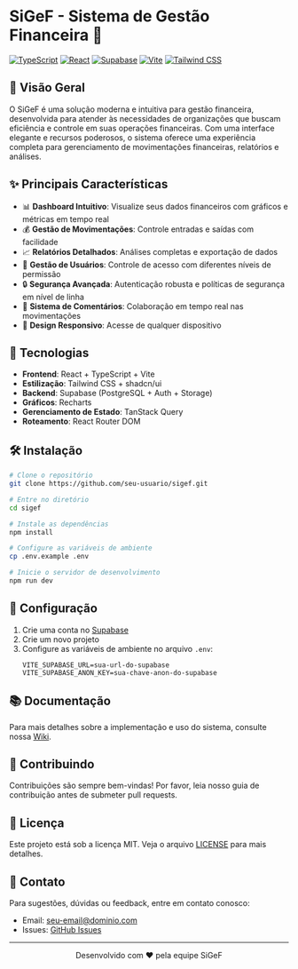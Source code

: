 # SiGeF - Sistema de Gestão Financeira 🚀

[![TypeScript](https://img.shields.io/badge/TypeScript-007ACC?style=for-the-badge&logo=typescript&logoColor=white)](https://www.typescriptlang.org/)
[![React](https://img.shields.io/badge/React-20232A?style=for-the-badge&logo=react&logoColor=61DAFB)](https://reactjs.org/)
[![Supabase](https://img.shields.io/badge/Supabase-3ECF8E?style=for-the-badge&logo=supabase&logoColor=white)](https://supabase.com/)
[![Vite](https://img.shields.io/badge/Vite-646CFF?style=for-the-badge&logo=vite&logoColor=white)](https://vitejs.dev/)
[![Tailwind CSS](https://img.shields.io/badge/Tailwind_CSS-38B2AC?style=for-the-badge&logo=tailwind-css&logoColor=white)](https://tailwindcss.com/)

## 🌟 Visão Geral

O SiGeF é uma solução moderna e intuitiva para gestão financeira, desenvolvida para atender às necessidades de organizações que buscam eficiência e controle em suas operações financeiras. Com uma interface elegante e recursos poderosos, o sistema oferece uma experiência completa para gerenciamento de movimentações financeiras, relatórios e análises.

## ✨ Principais Características

- 📊 **Dashboard Intuitivo**: Visualize seus dados financeiros com gráficos e métricas em tempo real
- 💰 **Gestão de Movimentações**: Controle entradas e saídas com facilidade
- 📈 **Relatórios Detalhados**: Análises completas e exportação de dados
- 👥 **Gestão de Usuários**: Controle de acesso com diferentes níveis de permissão
- 🔒 **Segurança Avançada**: Autenticação robusta e políticas de segurança em nível de linha
- 💬 **Sistema de Comentários**: Colaboração em tempo real nas movimentações
- 📱 **Design Responsivo**: Acesse de qualquer dispositivo

## 🚀 Tecnologias

- **Frontend**: React + TypeScript + Vite
- **Estilização**: Tailwind CSS + shadcn/ui
- **Backend**: Supabase (PostgreSQL + Auth + Storage)
- **Gráficos**: Recharts
- **Gerenciamento de Estado**: TanStack Query
- **Roteamento**: React Router DOM

## 🛠️ Instalação

```bash
# Clone o repositório
git clone https://github.com/seu-usuario/sigef.git

# Entre no diretório
cd sigef

# Instale as dependências
npm install

# Configure as variáveis de ambiente
cp .env.example .env

# Inicie o servidor de desenvolvimento
npm run dev
```

## 🔑 Configuração

1. Crie uma conta no [Supabase](https://supabase.com)
2. Crie um novo projeto
3. Configure as variáveis de ambiente no arquivo `.env`:
   ```env
   VITE_SUPABASE_URL=sua-url-do-supabase
   VITE_SUPABASE_ANON_KEY=sua-chave-anon-do-supabase
   ```

## 📚 Documentação

Para mais detalhes sobre a implementação e uso do sistema, consulte nossa [Wiki](link-para-wiki).

## 🤝 Contribuindo

Contribuições são sempre bem-vindas! Por favor, leia nosso guia de contribuição antes de submeter pull requests.

## 📝 Licença

Este projeto está sob a licença MIT. Veja o arquivo [LICENSE](LICENSE) para mais detalhes.

## 📧 Contato

Para sugestões, dúvidas ou feedback, entre em contato conosco:
- Email: [seu-email@dominio.com](mailto:seu-email@dominio.com)
- Issues: [GitHub Issues](https://github.com/seu-usuario/sigef/issues)

---

<p align="center">
  Desenvolvido com ❤️ pela equipe SiGeF
</p>